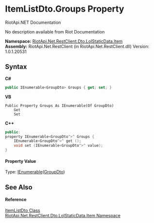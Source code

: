 # ItemListDto.Groups Property 
RiotApi.NET Documentation 

No description available from Riot Documentation

**Namespace:**&nbsp;<a href="de48fbe3-5d1d-7329-f603-32d1973b0313">RiotApi.Net.RestClient.Dto.LolStaticData.Item</a><br />**Assembly:**&nbsp;RiotApi.Net.RestClient (in RiotApi.Net.RestClient.dll) Version: 1.0.1.20531

## Syntax

**C#**<br />
``` C#
public IEnumerable<GroupDto> Groups { get; set; }
```

**VB**<br />
``` VB
Public Property Groups As IEnumerable(Of GroupDto)
	Get
	Set
```

**C++**<br />
``` C++
public:
property IEnumerable<GroupDto^>^ Groups {
	IEnumerable<GroupDto^>^ get ();
	void set (IEnumerable<GroupDto^>^ value);
}
```


#### Property Value
Type: <a href="http://msdn2.microsoft.com/en-us/library/9eekhta0" target="_blank">IEnumerable</a>(<a href="7986f066-10bf-5ff9-447b-694ff7c6bb0b">GroupDto</a>)

## See Also


#### Reference
<a href="b0c356b4-05ff-d60e-621f-f2254cc8ca6a">ItemListDto Class</a><br /><a href="de48fbe3-5d1d-7329-f603-32d1973b0313">RiotApi.Net.RestClient.Dto.LolStaticData.Item Namespace</a><br />